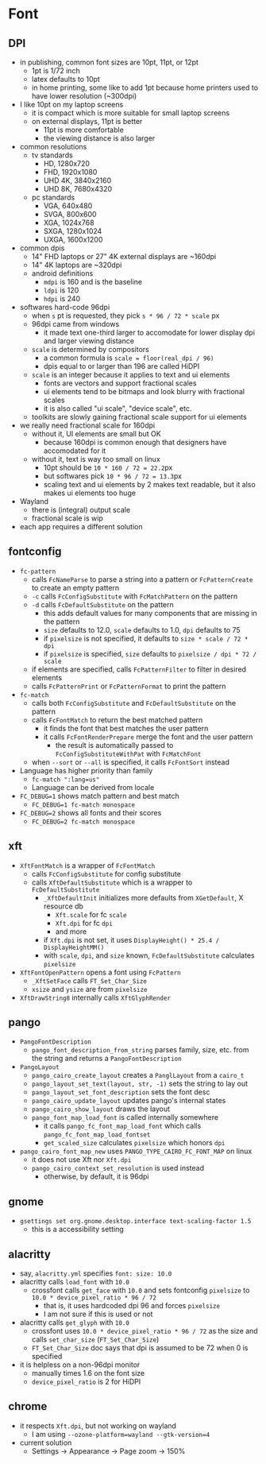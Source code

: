 Font
====

## DPI

- in publishing, common font sizes are 10pt, 11pt, or 12pt
  - 1pt is 1/72 inch
  - latex defaults to 10pt
  - in home printing, some like to add 1pt because home printers used to have
    lower resolution (~300dpi)
- I like 10pt on my laptop screens
  - it is compact which is more suitable for small laptop screens
  - on external displays, 11pt is better
    - 11pt is more comfortable
    - the viewing distance is also larger
- common resolutions
  - tv standards
    - HD, 1280x720
    - FHD, 1920x1080
    - UHD 4K, 3840x2160
    - UHD 8K, 7680x4320
  - pc standards
    - VGA, 640x480
    - SVGA, 800x600
    - XGA, 1024x768
    - SXGA, 1280x1024
    - UXGA, 1600x1200
- common dpis
  - 14" FHD laptops or 27" 4K external displays are ~160dpi
  - 14" 4K laptops are ~320dpi
  - android definitions
    - `mdpi` is 160 and is the baseline
    - `ldpi` is 120
    - `hdpi` is 240
- softwares hard-code 96dpi
  - when `s` pt is requested, they pick `s * 96 / 72 * scale` px
  - 96dpi came from windows
    - it made text one-third larger to accomodate for lower display dpi and
      larger viewing distance
  - `scale` is determined by compositors
    - a common formula is `scale = floor(real_dpi / 96)`
    - dpis equal to or larger than 196 are called HiDPI
  - `scale` is an integer because it applies to text and ui elements
    - fonts are vectors and support fractional scales
    - ui elements tend to be bitmaps and look blurry with fractional scales
    - it is also called "ui scale", "device scale", etc.
  - toolkits are slowly gaining fractional scale support for ui elements
- we really need fractional scale for 160dpi
  - without it, UI elements are small but OK
    - because 160dpi is common enough that designers have accomodated for it
  - without it, text is way too small on linux
    - 10pt should be `10 * 160 / 72 = 22.2`px
    - but softwares pick `10 * 96 / 72 = 13.3`px
    - scaling text and ui elements by 2 makes text readable, but it also makes
      ui elements too huge
- Wayland
  - there is (integral) output scale
  - fractional scale is wip
- each app requires a different solution

## fontconfig

- `fc-pattern`
  - calls `FcNameParse` to parse a string into a pattern or `FcPatternCreate`
    to create an empty pattern
  - `-c` calls `FcConfigSubstitute` with `FcMatchPattern` on the pattern
  - `-d` calls `FcDefaultSubstitute` on the pattern
    - this adds default values for many components that are missing in the
      pattern
    - `size` defaults to 12.0, `scale` defaults to 1.0, `dpi` defaults to 75
    - if `pixelsize` is not specified, it defaults to `size * scale / 72 * dpi`
    - if `pixelsize` is specified, `size` defaults to
      `pixelsize / dpi * 72 / scale`
  - if elements are specified, calls `FcPatternFilter` to filter in desired
    elements
  - calls `FcPatternPrint` or `FcPatternFormat` to print the pattern
- `fc-match`
  - calls both `FcConfigSubstitute` and `FcDefaultSubstitute` on the pattern
  - calls `FcFontMatch` to return the best matched pattern
    - it finds the font that best matches the user pattern
    - it calls `FcFontRenderPrepare` merge the font and the user pattern
      - the result is automatically passed to `FcConfigSubstituteWithPat` with
      	`FcMatchFont`
  - when `--sort` or `--all` is specified, it calls `FcFontSort` instead
- Language has higher priority than family
  - `fc-match ":lang=us"`
  - Language can be derived from locale
- `FC_DEBUG=1` shows match pattern and best match
  - `FC_DEBUG=1 fc-match monospace`
- `FC_DEBUG=2` shows all fonts and their scores
  - `FC_DEBUG=2 fc-match monospace`

## xft

- `XftFontMatch` is a wrapper of `FcFontMatch`
  - calls `FcConfigSubstitute` for config substitute
  - calls `XftDefaultSubstitute` which is a wrapper to `FcDefaultSubstitute`
    - `_XftDefaultInit` initializes more defaults from `XGetDefault`, X
      resource db
      - `Xft.scale` for fc `scale`
      - `Xft.dpi` for fc `dpi` 
      - and more
    - if `Xft.dpi` is not set, it uses `DisplayHeight() * 25.4 / DisplayHeightMM()`
    - with `scale`, `dpi`, and `size` known, `FcDefaultSubstitute` calculates
      `pixelsize`
- `XftFontOpenPattern` opens a font using `FcPattern`
  - `_XftSetFace` calls `FT_Set_Char_Size`
  - `xsize` and `ysize` are from `pixelsize`
- `XftDrawString8` internally calls `XftGlyphRender`

## pango

- `PangoFontDescription`
  - `pango_font_description_from_string` parses family, size, etc. from the
    string and returns a `PangoFontDescription`
- `PangoLayout`
  - `pango_cairo_create_layout` creates a `PanglLayout` from a `cairo_t`
  - `pango_layout_set_text(layout, str, -1)` sets the string to lay out
  - `pango_layout_set_font_description` sets the font desc
  - `pango_cairo_update_layout` updates pango's internal states
  - `pango_cairo_show_layout` draws the layout
  - `pango_font_map_load_font` is called internally somewhere
    - it calls `pango_fc_font_map_load_font` which calls
      `pango_fc_font_map_load_fontset`
    - `get_scaled_size` calculates `pixelsize` which honors `dpi`
- `pango_cairo_font_map_new` uses `PANGO_TYPE_CAIRO_FC_FONT_MAP` on linux
  - it does not use Xft nor `Xft.dpi`
  - `pango_cairo_context_set_resolution` is used instead
    - otherwise, by default, it is 96dpi

## gnome

- `gsettings set org.gnome.desktop.interface text-scaling-factor 1.5`
  - this is a accessibility setting

## alacritty

- say, `alacritty.yml` specifies `font: size: 10.0`
- alacritty calls `load_font` with `10.0`
  - crossfont calls `get_face` with `10.0` and sets fontconfig `pixelsize` to
    `10.0 * device_pixel_ratio * 96 / 72`
    - that is, it uses hardcoded dpi 96 and forces `pixelsize`
    - I am not sure if this is used or not
- alacritty calls `get_glyph` with `10.0`
  - crossfont uses `10.0 * device_pixel_ratio * 96 / 72` as the size and calls
    `set_char_size` (`FT_Set_Char_Size`)
  - `FT_Set_Char_Size` doc says that dpi is assumed to be 72 when 0 is
    specified
- it is helpless on a non-96dpi monitor
  - manually times 1.6 on the font size
  - `device_pixel_ratio` is 2 for HiDPI

## chrome

- it respects `Xft.dpi`, but not working on wayland
  - I am using `--ozone-platform=wayland --gtk-version=4`
- current solution
  - Settings -> Appearance -> Page zoom -> 150%
